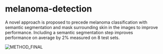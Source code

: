 # melanoma-detection

A novel approach is proposed to precede melanoma classification with semantic segmentation and mask surrounding skin in the images to improve performance. 
Including a semantic segmentation step improves performance on average by 2% measured on 8 test sets.

![METHOD_FINAL](https://user-images.githubusercontent.com/96559466/156281405-8a80870a-5a4a-4623-b6f6-78e68a9865a1.jpg)
